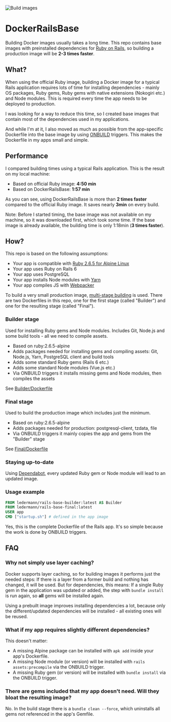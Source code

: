 ![Build images](https://github.com/ledermann/docker-rails-base/workflows/Build%20images/badge.svg)

# DockerRailsBase

Building Docker images usually takes a long time. This repo contains base images with preinstalled dependencies for [Ruby on Rails](https://rubyonrails.org/), so building a production image will be **2-3 times faster**.


## What?

When using the official Ruby image, building a Docker image for a typical Rails application requires lots of time for installing dependencies - mainly OS packages, Ruby gems, Ruby gems with native extensions (Nokogiri etc.) and Node modules. This is required every time the app needs to be deployed to production.

I was looking for a way to reduce this time, so I created base images that contain most of the dependencies used in my applications.

And while I'm at it, I also moved as much as possible from the app-specific Dockerfile into the base image by using [ONBUILD](https://docs.docker.com/engine/reference/builder/#onbuild) triggers. This makes the Dockerfile in my apps small and simple.


## Performance

I compared building times using a typical Rails application. This is the result on my local machine:

- Based on official Ruby image: **4:50 min**
- Based on DockerRailsBase: **1:57 min**

As you can see, using DockerRailsBase is more than **2 times faster** compared to the official Ruby image. It saves nearly **3min** on every build.

Note: Before I started timing, the base image was not available on my machine, so it was downloaded first, which took some time. If the base image is already available, the building time is only 1:18min (**3 times faster**).


## How?

This repo is based on the following assumptions:

- Your app is compatible with [Ruby 2.6.5 for Alpine Linux](https://github.com/docker-library/ruby/blob/master/2.6/alpine3.11/Dockerfile)
- Your app uses Ruby on Rails 6
- Your app uses PostgreSQL
- Your app installs Node modules with [Yarn](https://yarnpkg.com/)
- Your app compiles JS with [Webpacker](https://github.com/rails/webpacker)

To build a very small production image, [multi-stage building](https://docs.docker.com/develop/develop-images/multistage-build/) is used. There are two Dockerfiles in this repo, one for the first stage (called "Builder") and one for the resulting stage (called "Final").

### Builder stage

Used for installing Ruby gems and Node modules. Includes Git, Node.js and some build tools - all we need to compile assets.

- Based on ruby:2.6.5-alpine
- Adds packages needed for installing gems and compiling assets: Git, Node.js, Yarn, PostgreSQL client and build tools
- Adds some standard Ruby gems (Rails 6 etc.)
- Adds some standard Node modules (Vue.js etc.)
- Via ONBUILD triggers it installs missing gems and Node modules, then compiles the assets

See [Builder/Dockerfile](./Builder/Dockerfile)


### Final stage

Used to build the production image which includes just the minimum.

- Based on ruby:2.6.5-alpine
- Adds packages needed for production: postgresql-client, tzdata, file
- Via ONBUILD triggers it mainly copies the app and gems from the "Builder" stage

See [Final/Dockerfile](./Final/Dockerfile)


### Staying up-to-date

Using [Dependabot](https://dependabot.com/), every updated Ruby gem or Node module will lead to an updated image.


### Usage example

```Dockerfile
FROM ledermann/rails-base-builder:latest AS Builder
FROM ledermann/rails-base-final:latest
USER app
CMD ["startup.sh"] # defined in the app image
```

Yes, this is the complete Dockerfile of the Rails app. It's so simple because the work is done by ONBUILD triggers.


## FAQ

### Why not simply use layer caching?

Docker supports layer caching, so for building images it performs just the needed steps: If there is a layer from a former build and nothing has changed, it will be used. But for dependencies, this means: If a single Ruby gem in the application was updated or added, the step with `bundle install` is run again, so **all** gems will be installed again.

Using a prebuilt image improves installing dependencies a lot, because only the different/updated dependencies will be installed - all existing ones will be reused.

### What if my app requires slightly different dependencies?

This doesn't matter:

- A missing Alpine package can be installed with `apk add` inside your app's Dockerfile.
- A missing Node module (or version) will be installed with `rails assets:precompile` via the ONBUILD trigger.
- A missing Ruby gem (or version) will be installed with `bundle install` via the ONBUILD trigger.

### There are gems included that my app doesn't need. Will they bloat the resulting image?

No. In the build stage there is a `bundle clean --force`, which uninstalls all gems not referenced in the app's Gemfile.
